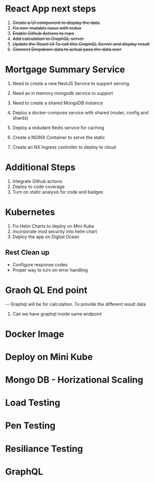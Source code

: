 # React App next steps
1. ~~Create a UI component to display the data~~ 
2. ~~Fix non-mutable issue with redux~~
3. ~~Enable Github Actions to repo~~
4. ~~Add calculation to GraphQL server~~
5. ~~Update the React UI To call this GraphQL Server and display result~~
6. ~~Connect Dropdown data to actual pass the data over~~

# Mortgage Summary Service
1. Need to create a new NestJS Service to support serving.
2. Need an in memory mongodb service to support
3. Need to create a shared MongoDB instance
4. Deploy a docker-compose service with shared (router, config and shards)
5. Deploy a redudant Redis service for caching

7. Create a NGINX Container to serve the static
8. Create an NX Ingress controller to deploy to cloud

# Additional Steps
1. Integrate Github actions
2. Deploy to code coverage
3. Turn on static analysis for code and badges


# Kubernetes 
1. Fix Helm Charts to deploy on Mini Kube
2. Incorporate mod security into helm chart
3. Deploy the app on Digital Ocean

## Rest Clean up

- Configure response codes
- Proper way to turn on error handling

# Graoh QL End point

-- Graphql will be for calculation. To provide the different result data

1. Can we have graphql inside same endpoint

# Docker Image

# Deploy on Mini Kube

# Mongo DB - Horizational Scaling

# Load Testing

# Pen Testing

# Resiliance Testing

# GraphQL
